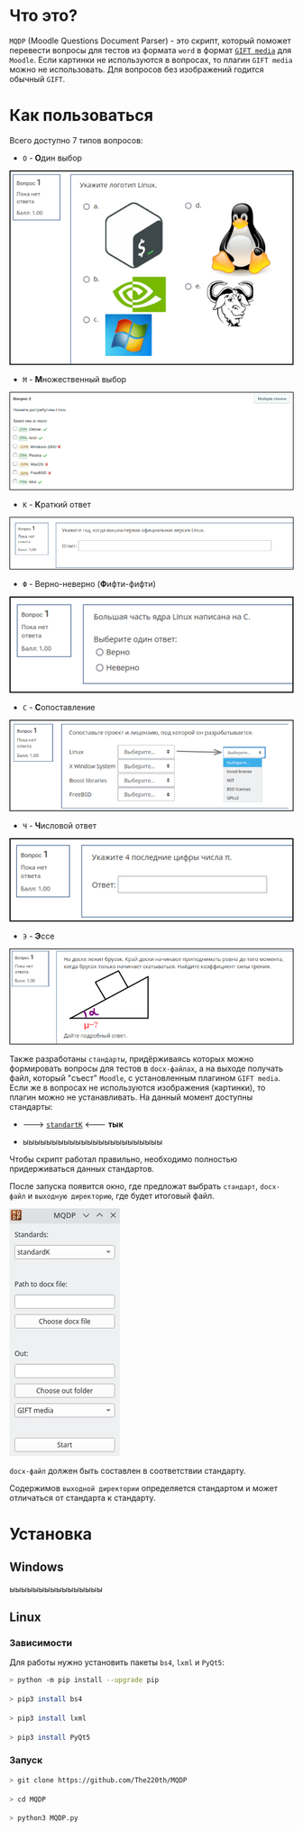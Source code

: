  
# Что это?

`MQDP` (Moodle Questions Document Parser) - это скрипт, который поможет перевести вопросы для тестов из формата `word` в формат [`GIFT media`](https://docs.moodle.org/311/en/Gift_with_medias_format) для `Moodle`. Если картинки не используются в вопросах, то плагин `GIFT media` можно не использовать. Для вопросов без изображений годится обычный `GIFT`.

# Как пользоваться

Всего доступно 7 типов вопросов:

- `О` - **О**дин выбор

![](./imgsrc/q_O.png)

- `М` - **М**ножественный выбор

![](./imgsrc/q_M.png)

- `К` - **К**раткий ответ

![](./imgsrc/q_K.png)

- `Ф` - Верно-неверно (**Ф**ифти-фифти)

![](./imgsrc/q_qp.png)

- `С` - **С**опоставление

![](./imgsrc/q_C.png)

- `Ч` - **Ч**исловой ответ

![](./imgsrc/q_4.png)

- `Э` - **Э**ссе

![](./imgsrc/q_E.png)

Также разработаны `стандарты`, придёрживаясь которых можно формировать вопросы для тестов в `docx-файлах`, а на выходе получать файл, который "съест" `Moodle`, с установленным плагином `GIFT media`. Если же в вопросах не используются изображения (картинки), то плагин можно не устанавливать. На данный момент доступны стандарты:

- ---> [`standartK`](./standartsMD/standartK.md) <--- **тык**

- ыыыыыыыыыыыыыыыыыыыыыыыы

Чтобы скрипт работал правильно, необходимо полностью придерживаться данных стандартов.

После запуска появится окно, где предложат выбрать `стандарт`, `docx-файл` и `выходную директорию`, где будет итоговый файл.

![](./imgsrc/gui_ver1.png)

`docx-файл` должен быть составлен в соответствии стандарту.

Содержимов `выходной директории` определяется стандартом и может отличаться от стандарта к стандарту.

# Установка

## Windows

ыыыыыыыыыыыыыыыы

## Linux

### Зависимости

Для работы нужно установить пакеты `bs4`, `lxml` и `PyQt5`:

``` bash
> python -m pip install --upgrade pip

> pip3 install bs4

> pip3 install lxml

> pip3 install PyQt5
```

### Запуск

``` bash
> git clone https://github.com/The220th/MQDP

> cd MQDP

> python3 MQDP.py
```

